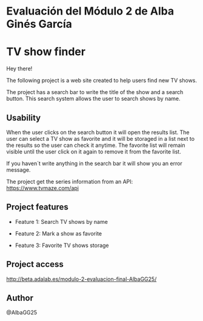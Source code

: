 
# Evaluación del Módulo 2 de Alba Ginés García

# TV show finder

Hey there!


The following project is a web site created to help users find new TV shows. 

The project has a search bar to write the title of the show and a search button. This search system allows the user to search shows by name. 

## Usability
When the user clicks on the search button it will open the results list. The user can select a TV show as favorite and it will be storaged in a list next to the results so the user can check it anytime. The favorite list will remain visible until the user click on it again to remove it from the favorite list.

If you haven´t write anything in the search bar it will show you an error message. 

The project get the series information from an API: 
<https://www.tvmaze.com/api>

## Project features

- Feature 1: Search TV shows by name

- Feature 2: Mark a show as favorite

- Feature 3: Favorite TV shows storage


## Project access 
http://beta.adalab.es/modulo-2-evaluacion-final-AlbaGG25/

## Author
@AlbaGG25

